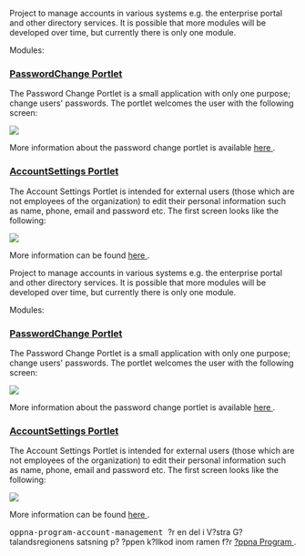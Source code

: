 
<td id="wikicontent" class="psdescription">
  <p>
    Project to manage accounts in various systems e.g. the enterprise portal and other directory services. It is possible that more modules will be developed over time, but currently there is only one module. 
  </p>
  <p>
    Modules: 
  </p>
  <h3>
    <a name="">
    </a>
    <a href="https://github.com/Vastra-Gotalandsregionen/oppna-program-account-management/wiki/PasswordChangePortlet" rel="nofollow">
      PasswordChange Portlet
    </a>
  </h3>
  <p>
    The Password Change Portlet is a small application with only one purpose; change users' passwords. The portlet welcomes the user with the following screen: 
  </p>
  <p>
    <img src="https://oppna-program-account-management.googlecode.com/svn/wiki/images/changePassword_screenshot.png"/>
  </p>
  <p>
    More information about the password change portlet is available 
    <a href="https://github.com/Vastra-Gotalandsregionen/oppna-program-account-management/wiki/PasswordChangePortlet" rel="nofollow">
      here
    </a>
    . 
  </p>
  <h3>
    <a name="">
    </a>
    <a href="https://github.com/Vastra-Gotalandsregionen/oppna-program-account-management/wiki/AccountSettingsPortlet" rel="nofollow">
      AccountSettings Portlet
    </a>
  </h3>
  <p>
    The Account Settings Portlet is intended for external users (those which are not employees of the organization) to edit their personal information such as name, phone, email and password etc. The first screen looks like the following: 
  </p>
  <p>
    <img src="https://oppna-program-account-management.googlecode.com/svn/wiki/images/accountSettings_screenshot.png"/>
  </p>
  <p>
    More information can be found 
    <a href="https://github.com/Vastra-Gotalandsregionen/oppna-program-account-management/wiki/AccountSettingsPortlet" rel="nofollow">
      here
    </a>
    . 
  </p>
</td>

<td id="wikicontent" class="psdescription">
  <p>
    Project to manage accounts in various systems e.g. the enterprise portal and other directory services. It is possible that more modules will be developed over time, but currently there is only one module. 
  </p>
  <p>
    Modules: 
  </p>
  <h3>
    <a name="">
    </a>
    <a href="https://github.com/Vastra-Gotalandsregionen/oppna-program-account-management/wiki/PasswordChangePortlet" rel="nofollow">
      PasswordChange Portlet
    </a>
  </h3>
  <p>
    The Password Change Portlet is a small application with only one purpose; change users' passwords. The portlet welcomes the user with the following screen: 
  </p>
  <p>
    <img src="https://oppna-program-account-management.googlecode.com/svn/wiki/images/changePassword_screenshot.png"/>
  </p>
  <p>
    More information about the password change portlet is available 
    <a href="https://github.com/Vastra-Gotalandsregionen/oppna-program-account-management/wiki/PasswordChangePortlet" rel="nofollow">
      here
    </a>
    . 
  </p>
  <h3>
    <a name="">
    </a>
    <a href="https://github.com/Vastra-Gotalandsregionen/oppna-program-account-management/wiki/AccountSettingsPortlet" rel="nofollow">
      AccountSettings Portlet
    </a>
  </h3>
  <p>
    The Account Settings Portlet is intended for external users (those which are not employees of the organization) to edit their personal information such as name, phone, email and password etc. The first screen looks like the following: 
  </p>
  <p>
    <img src="https://oppna-program-account-management.googlecode.com/svn/wiki/images/accountSettings_screenshot.png"/>
  </p>
  <p>
    More information can be found 
    <a href="https://github.com/Vastra-Gotalandsregionen/oppna-program-account-management/wiki/AccountSettingsPortlet" rel="nofollow">
      here
    </a>
    . 
  </p>
</td>

  <p>
    <tt>
      oppna-program-account-management
    </tt>
     ?r en del i V?stra G?talandsregionens satsning p? ?ppen k?llkod inom ramen f?r 
    <a href="https://github.com/Vastra-Gotalandsregionen//oppna-program">
      ?ppna Program
    </a>
    . 
  </p>